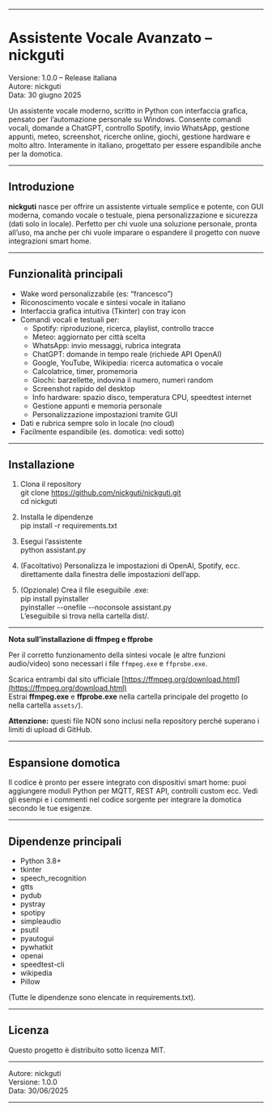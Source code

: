 -----------------------------------------

Assistente Vocale Avanzato – nickguti  
=====================================

Versione: 1.0.0 – Release italiana  
Autore: nickguti  
Data: 30 giugno 2025

Un assistente vocale moderno, scritto in Python con interfaccia grafica, pensato per l’automazione personale su Windows. Consente comandi vocali, domande a ChatGPT, controllo Spotify, invio WhatsApp, gestione appunti, meteo, screenshot, ricerche online, giochi, gestione hardware e molto altro. Interamente in italiano, progettato per essere espandibile anche per la domotica.

-----------------------------------------

Introduzione  
------------

**nickguti** nasce per offrire un assistente virtuale semplice e potente, con GUI moderna, comando vocale o testuale, piena personalizzazione e sicurezza (dati solo in locale). Perfetto per chi vuole una soluzione personale, pronta all’uso, ma anche per chi vuole imparare o espandere il progetto con nuove integrazioni smart home.

-----------------------------------------

Funzionalità principali  
-----------------------

- Wake word personalizzabile (es: “francesco”)
- Riconoscimento vocale e sintesi vocale in italiano
- Interfaccia grafica intuitiva (Tkinter) con tray icon
- Comandi vocali e testuali per:
    - Spotify: riproduzione, ricerca, playlist, controllo tracce
    - Meteo: aggiornato per città scelta
    - WhatsApp: invio messaggi, rubrica integrata
    - ChatGPT: domande in tempo reale (richiede API OpenAI)
    - Google, YouTube, Wikipedia: ricerca automatica o vocale
    - Calcolatrice, timer, promemoria
    - Giochi: barzellette, indovina il numero, numeri random
    - Screenshot rapido del desktop
    - Info hardware: spazio disco, temperatura CPU, speedtest internet
    - Gestione appunti e memoria personale
    - Personalizzazione impostazioni tramite GUI
- Dati e rubrica sempre solo in locale (no cloud)
- Facilmente espandibile (es. domotica: vedi sotto)

-----------------------------------------

Installazione  
-------------

1. Clona il repository  
   git clone https://github.com/nickguti/nickguti.git  
   cd nickguti

2. Installa le dipendenze  
   pip install -r requirements.txt

3. Esegui l’assistente  
   python assistant.py

4. (Facoltativo) Personalizza le impostazioni di OpenAI, Spotify, ecc. direttamente dalla finestra delle impostazioni dell’app.

5. (Opzionale) Crea il file eseguibile .exe:  
   pip install pyinstaller  
   pyinstaller --onefile --noconsole assistant.py  
   L’eseguibile si trova nella cartella dist/.

-----------------------------------------

**Nota sull’installazione di ffmpeg e ffprobe**

Per il corretto funzionamento della sintesi vocale (e altre funzioni audio/video) sono necessari i file `ffmpeg.exe` e `ffprobe.exe`.

Scarica entrambi dal sito ufficiale [https://ffmpeg.org/download.html](https://ffmpeg.org/download.html)  
Estrai **ffmpeg.exe** e **ffprobe.exe** nella cartella principale del progetto (o nella cartella `assets/`).

**Attenzione:** questi file NON sono inclusi nella repository perché superano i limiti di upload di GitHub.

-----------------------------------------

Espansione domotica  
-------------------

Il codice è pronto per essere integrato con dispositivi smart home: puoi aggiungere moduli Python per MQTT, REST API, controlli custom ecc. Vedi gli esempi e i commenti nel codice sorgente per integrare la domotica secondo le tue esigenze.

-----------------------------------------

Dipendenze principali  
---------------------

- Python 3.8+
- tkinter
- speech_recognition
- gtts
- pydub
- pystray
- spotipy
- simpleaudio
- psutil
- pyautogui
- pywhatkit
- openai
- speedtest-cli
- wikipedia
- Pillow

(Tutte le dipendenze sono elencate in requirements.txt).

-----------------------------------------

Licenza  
-------

Questo progetto è distribuito sotto licenza MIT.

-----------------------------------------

Autore: nickguti  
Versione: 1.0.0  
Data: 30/06/2025  

-----------------------------------------
